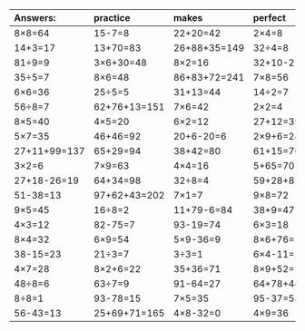 | Answers: | practice | makes | perfect | ! |
| :--- | :--- | :--- | :--- | :--- |
| 8×8=64 | 15-7=8 | 22+20=42 | 2×4=8 | 9×2+50=68 | 
| 14+3=17 | 13+70=83 | 26+88+35=149 | 32÷4=8 | 20+53=73 | 
| 81÷9=9 | 3×6+30=48 | 8×2=16 | 32+10-21=21 | 7×4=28 | 
| 35÷5=7 | 8×6=48 | 86+83+72=241 | 7×8=56 | 76-15=61 | 
| 6×6=36 | 25÷5=5 | 31+13=44 | 14÷2=7 | 7×3+31=52 | 
| 56÷8=7 | 62+76+13=151 | 7×6=42 | 2×2=4 | 2×3-3=3 | 
| 8×5=40 | 4×5=20 | 6×2=12 | 27+12=39 | 9×6=54 | 
| 5×7=35 | 46+46=92 | 20+6-20=6 | 2×9+6=24 | 4×1=4 | 
| 27+11+99=137 | 65+29=94 | 38+42=80 | 61+15=76 | 84-17=67 | 
| 3×2=6 | 7×9=63 | 4×4=16 | 5+65=70 | 5×5+28=53 | 
| 27+18-26=19 | 64+34=98 | 32÷8=4 | 59+28+85=172 | 43+90+53=186 | 
| 51-38=13 | 97+62+43=202 | 7×1=7 | 9×8=72 | 22+19=41 | 
| 9×5=45 | 16÷8=2 | 11+79-6=84 | 38+9=47 | 5×6=30 | 
| 4×3=12 | 82-75=7 | 93-19=74 | 6×3=18 | 8×7+66=122 | 
| 8×4=32 | 6×9=54 | 5×9-36=9 | 8×6+76=124 | 23+65=88 | 
| 38-15=23 | 21÷3=7 | 3÷3=1 | 6×4-11=13 | 33+7=40 | 
| 4×7=28 | 8×2+6=22 | 35+36=71 | 8×9+52=124 | 9×5+26=71 | 
| 48÷8=6 | 63÷7=9 | 91-64=27 | 64+78+44=186 | 9×7=63 | 
| 8÷8=1 | 93-78=15 | 7×5=35 | 95-37=58 | 64÷8=8 | 
| 56-43=13 | 25+69+71=165 | 4×8-32=0 | 4×9=36 | 4+72=76 | 
